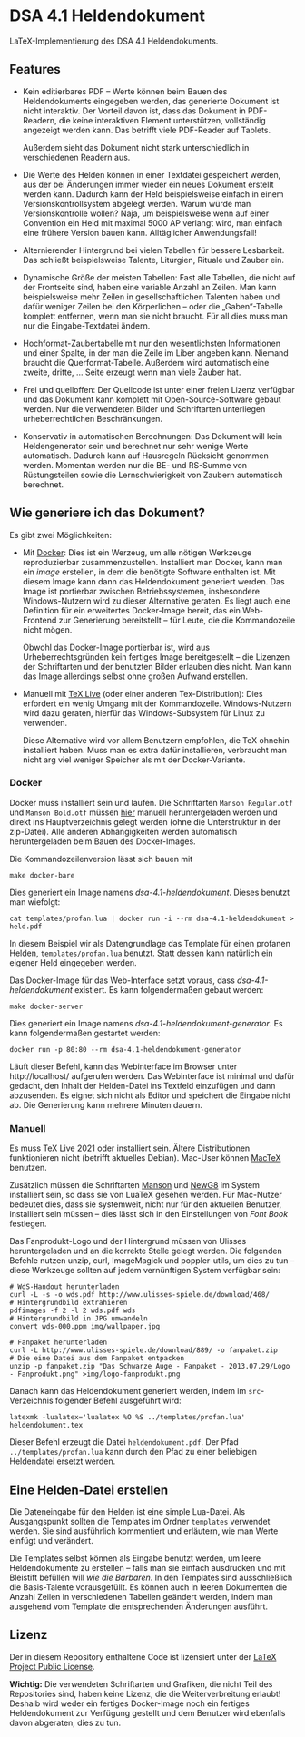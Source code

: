 # DSA 4.1 Heldendokument

LaTeX-Implementierung des DSA 4.1 Heldendokuments.

## Features

 * Kein editierbares PDF – Werte können beim Bauen des Heldendokuments eingegeben werden, das generierte Dokument ist nicht interaktiv.
   Der Vorteil davon ist, dass das Dokument in PDF-Readern, die keine interaktiven Element unterstützen, vollständig angezeigt werden kann.
   Das betrifft viele PDF-Reader auf Tablets.

   Außerdem sieht das Dokument nicht stark unterschiedlich in verschiedenen Readern aus.
 * Die Werte des Helden können in einer Textdatei gespeichert werden, aus der bei Änderungen immer wieder ein neues Dokument erstellt werden kann.
   Dadurch kann der Held beispielsweise einfach in einem Versionskontrollsystem abgelegt werden.
   Warum würde man Versionskontrolle wollen? Naja, um beispielsweise wenn auf einer Convention ein Held mit maximal 5000 AP verlangt wird, man einfach eine frühere Version bauen kann. Alltäglicher Anwendungsfall!
 * Alternierender Hintergrund bei vielen Tabellen für bessere Lesbarkeit.
   Das schließt beispielsweise Talente, Liturgien, Rituale und Zauber ein.
 * Dynamische Größe der meisten Tabellen:
   Fast alle Tabellen, die nicht auf der Frontseite sind, haben eine variable Anzahl an Zeilen.
   Man kann beispielsweise mehr Zeilen in gesellschaftlichen Talenten haben und dafür weniger Zeilen bei den Körperlichen – oder die „Gaben“-Tabelle komplett entfernen, wenn man sie nicht braucht.
   Für all dies muss man nur die Eingabe-Textdatei ändern.
 * Hochformat-Zaubertabelle mit nur den wesentlichsten Informationen und einer Spalte, in der man die Zeile im Liber angeben kann.
   Niemand braucht die Querformat-Tabelle.
   Außerdem wird automatisch eine zweite, dritte, … Seite erzeugt wenn man viele Zauber hat.
 * Frei und quelloffen: Der Quellcode ist unter einer freien Lizenz verfügbar und das Dokument kann komplett mit Open-Source-Software gebaut werden.
   Nur die verwendeten Bilder und Schriftarten unterliegen urheberrechtlichen Beschränkungen.
 * Konservativ in automatischen Berechnungen:
   Das Dokument will kein Heldengenerator sein und berechnet nur sehr wenige Werte automatisch. Dadurch kann auf Hausregeln Rücksicht genommen werden.
   Momentan werden nur die BE- und RS-Summe von Rüstungsteilen sowie die Lernschwierigkeit von Zaubern automatisch berechnet.

## Wie generiere ich das Dokument?

Es gibt zwei Möglichkeiten:

 * Mit [Docker](https://www.docker.com): Dies ist ein Werzeug, um alle nötigen Werkzeuge reproduzierbar zusammenzustellen.
   Installiert man Docker, kann man ein *image* erstellen, in dem die benötigte Software enthalten ist.
   Mit diesem Image kann dann das Heldendokument generiert werden.
   Das Image ist portierbar zwischen Betriebssystemen, insbesondere Windows-Nutzern wird zu dieser Alternative geraten.
   Es liegt auch eine Definition für ein erweitertes Docker-Image bereit, das ein Web-Frontend zur Generierung bereitstellt – für Leute, die die Kommandozeile nicht mögen.

   Obwohl das Docker-Image portierbar ist, wird aus Urheberrechtsgründen kein fertiges Image bereitgestellt – die Lizenzen der Schriftarten und der benutzten Bilder erlauben dies nicht.
   Man kann das Image allerdings selbst ohne großen Aufwand erstellen.
 * Manuell mit [TeX Live](https://www.tug.org/texlive/) (oder einer anderen Tex-Distribution):
   Dies erfordert ein wenig Umgang mit der Kommandozeile.
   Windows-Nutzern wird dazu geraten, hierfür das Windows-Subsystem für Linux zu verwenden.

   Diese Alternative wird vor allem Benutzern empfohlen, die TeX ohnehin installiert haben.
   Muss man es extra dafür installieren, verbraucht man nicht arg viel weniger Speicher als mit der Docker-Variante.

### Docker

Docker muss installiert sein und laufen.
Die Schriftarten `Manson Regular.otf` und `Manson Bold.otf` müssen [hier](https://fontsgeek.com/manson-font) manuell heruntergeladen werden und direkt ins Hauptverzeichnis gelegt werden (ohne die Unterstruktur in der zip-Datei).
Alle anderen Abhängigkeiten werden automatisch heruntergeladen beim Bauen des Docker-Images.

Die Kommandozeilenversion lässt sich bauen mit

    make docker-bare

Dies generiert ein Image namens *dsa-4.1-heldendokument*.
Dieses benutzt man wiefolgt:

    cat templates/profan.lua | docker run -i --rm dsa-4.1-heldendokument > held.pdf

In diesem Beispiel wir als Datengrundlage das Template für einen profanen Helden, `templates/profan.lua` benutzt.
Statt dessen kann natürlich ein eigener Held eingegeben werden.

Das Docker-Image für das Web-Interface setzt voraus, dass *dsa-4.1-heldendokument* existiert.
Es kann folgendermaßen gebaut werden:

    make docker-server

Dies generiert ein Image namens *dsa-4.1-heldendokument-generator*.
Es kann folgendermaßen gestartet werden:

    docker run -p 80:80 --rm dsa-4.1-heldendokument-generator

Läuft dieser Befehl, kann das Webinterface im Browser unter http://localhost/ aufgerufen werden.
Das Webinterface ist minimal und dafür gedacht, den Inhalt der Helden-Datei ins Textfeld einzufügen und dann abzusenden.
Es eignet sich nicht als Editor und speichert die Eingabe nicht ab.
Die Generierung kann mehrere Minuten dauern.

### Manuell

Es muss TeX Live 2021 oder installiert sein.
Ältere Distributionen funktionieren nicht (betrifft aktuelles Debian).
Mac-User können [MacTeX](https://www.tug.org/mactex/) benutzen.

Zusätzlich müssen die Schriftarten [Manson](https://fontsgeek.com/manson-font) und [NewG8](https://github.com/probonopd/font-newg8/releases/tag/continuous) im System installiert sein, so dass sie von LuaTeX gesehen werden.
Für Mac-Nutzer bedeutet dies, dass sie systemweit, nicht nur für den aktuellen Benutzer, installiert sein müssen – dies lässt sich in den Einstellungen von *Font Book* festlegen.

Das Fanprodukt-Logo und der Hintergrund müssen von Ulisses heruntergeladen und an die korrekte Stelle gelegt werden.
Die folgenden Befehle nutzen unzip, curl, ImageMagick und poppler-utils, um dies zu tun – diese Werkzeuge sollten auf jedem vernünftigen System verfügbar sein:

    # WdS-Handout herunterladen
    curl -L -s -o wds.pdf http://www.ulisses-spiele.de/download/468/
    # Hintergrundbild extrahieren
    pdfimages -f 2 -l 2 wds.pdf wds
    # Hintergrundbild in JPG umwandeln
    convert wds-000.ppm img/wallpaper.jpg

    # Fanpaket herunterladen
    curl -L http://www.ulisses-spiele.de/download/889/ -o fanpaket.zip
    # Die eine Datei aus dem Fanpaket entpacken
    unzip -p fanpaket.zip "Das Schwarze Auge - Fanpaket - 2013.07.29/Logo - Fanprodukt.png" >img/logo-fanprodukt.png

Danach kann das Heldendokument generiert werden, indem im `src`-Verzeichnis folgender Befehl ausgeführt wird:

    latexmk -lualatex='lualatex %O %S ../templates/profan.lua' heldendokument.tex

Dieser Befehl erzeugt die Datei `heldendokument.pdf`.
Der Pfad `../templates/profan.lua` kann durch den Pfad zu einer beliebigen Heldendatei ersetzt werden.

## Eine Helden-Datei erstellen

Die Dateneingabe für den Helden ist eine simple Lua-Datei.
Als Ausgangspunkt sollten die Templates im Ordner `templates` verwendet werden.
Sie sind ausführlich kommentiert und erläutern, wie man Werte einfügt und verändert.

Die Templates selbst können als Eingabe benutzt werden, um leere Heldendokumente zu erstellen – falls man sie einfach ausdrucken und mit Bleistift befüllen will *wie die Barbaren*.
In den Templates sind ausschließlich die Basis-Talente vorausgefüllt.
Es können auch in leeren Dokumenten die Anzahl Zeilen in verschiedenen Tabellen geändert werden, indem man ausgehend vom Template die entsprechenden Änderungen ausführt.

## Lizenz

Der in diesem Repository enthaltene Code ist lizensiert unter der [LaTeX Project Public License](https://www.latex-project.org/lppl/).

**Wichtig:** Die verwendeten Schriftarten und Grafiken, die nicht Teil des Repositories sind, haben keine Lizenz, die die Weiterverbreitung erlaubt!
Deshalb wird weder ein fertiges Docker-Image noch ein fertiges Heldendokument zur Verfügung gestellt und dem Benutzer wird ebenfalls davon abgeraten, dies zu tun.

